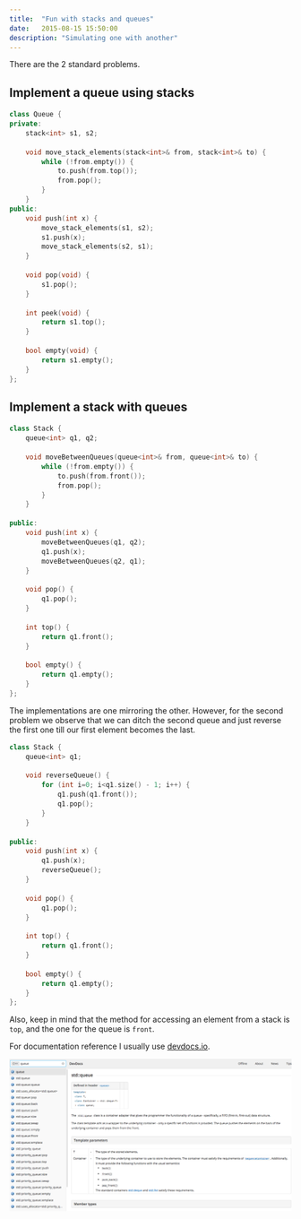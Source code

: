 ```yaml
---
title:  "Fun with stacks and queues"
date:   2015-08-15 15:50:00
description: "Simulating one with another"
---
```


There are the 2 standard problems.

## Implement a queue using stacks

```c++
class Queue {
private:
    stack<int> s1, s2;

    void move_stack_elements(stack<int>& from, stack<int>& to) {
        while (!from.empty()) {
            to.push(from.top());
            from.pop();
        }
    }
public:
    void push(int x) {
        move_stack_elements(s1, s2);
        s1.push(x);
        move_stack_elements(s2, s1);
    }

    void pop(void) {
        s1.pop();
    }

    int peek(void) {
        return s1.top();
    }

    bool empty(void) {
        return s1.empty();
    }
};
```

## Implement a stack with queues

```c++
class Stack {
    queue<int> q1, q2;

    void moveBetweenQueues(queue<int>& from, queue<int>& to) {
        while (!from.empty()) {
            to.push(from.front());
            from.pop();
        }
    }

public:
    void push(int x) {
        moveBetweenQueues(q1, q2);
        q1.push(x);
        moveBetweenQueues(q2, q1);
    }

    void pop() {
        q1.pop();
    }

    int top() {
        return q1.front();
    }

    bool empty() {
        return q1.empty();
    }
};
```

The implementations are one mirroring the other. However, for the second problem
we observe that we can ditch the second queue and just reverse the first one
till our first element becomes the last.

```c++
class Stack {
    queue<int> q1;

    void reverseQueue() {
        for (int i=0; i<q1.size() - 1; i++) {
            q1.push(q1.front());
            q1.pop();
        }
    }

public:
    void push(int x) {
        q1.push(x);
        reverseQueue();
    }

    void pop() {
        q1.pop();
    }

    int top() {
        return q1.front();
    }

    bool empty() {
        return q1.empty();
    }
};
```

Also, keep in mind that the method for accessing an element from a stack is
`top`, and the one for the queue is `front`.

For documentation reference I usually use [devdocs.io](http://devdocs.io/).

![devdocs](/assets/images/devdocs.png)
